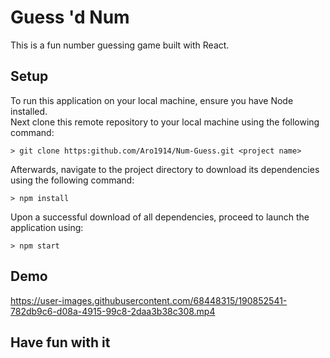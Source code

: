 # Guess 'd Num

This is a fun number guessing game built with React.

## Setup

To run this application on your local machine, ensure you have Node installed.  
Next clone this remote repository to your local machine using the following command:  

```shell
> git clone https:github.com/Aro1914/Num-Guess.git <project name>
```

Afterwards, navigate to the project directory to download its dependencies using the following command:  

```shell
> npm install
```

Upon a successful download of all dependencies, proceed to launch the application using:  

```shell
> npm start
```

## Demo

https://user-images.githubusercontent.com/68448315/190852541-782db9c6-d08a-4915-99c8-2daa3b38c308.mp4

## Have fun with it
